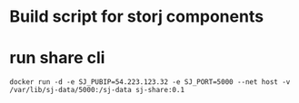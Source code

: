 # Build script for storj components

# run share cli
    docker run -d -e SJ_PUBIP=54.223.123.32 -e SJ_PORT=5000 --net host -v /var/lib/sj-data/5000:/sj-data sj-share:0.1